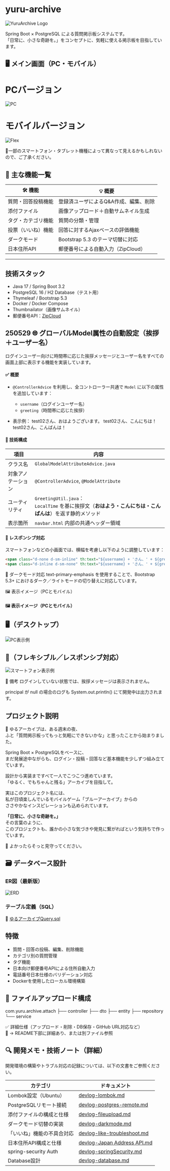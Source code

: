 # yuru-archive
![YuruArchive Logo](assets/yuruArchieve_Logo.png)

Spring Boot × PostgreSQL による質問掲示板システムです。  
「日常に、小さな奇跡を。」をコンセプトに、気軽に使える掲示板を目指しています。

## 🖥️ メイン画面（PC・モバイル）
# PCバージョン
![PC](assets/ゆるアーカイブPC版メイン画面.png) 


# モバイルバージョン
![Flex](assets/ゆるアーカイブflexibleメイン画面.png)

📍一部のスマートフォン・タブレット機種によって異なって見えるかもしれないので、ご了承ください。

## 🔧 主な機能一覧

| 🛠 機能 | 💡 概要 |
|--------|--------|
| 質問・回答投稿機能 | 登録済ユーザによるQ&A作成、編集、削除 |
| 添付ファイル | 画像アップロード＋自動サムネイル生成 |
| タグ・カテゴリ機能 | 質問の分類・管理 |
| 投票（いいね）機能 | 回答に対するAjaxベースの評価機能 |
| ダークモード | Bootstrap 5.3 のテーマ切替に対応 |
| 日本住所API | 郵便番号による自動入力（ZipCloud） |

---

## 技術スタック
- Java 17 / Spring Boot 3.2
- PostgreSQL 16 / H2 Database（テスト用）
- Thymeleaf / Bootstrap 5.3
- Docker / Docker Compose
- Thumbnailator（画像サムネイル）
- 郵便番号API：[ZipCloud](https://zipcloud.ibsnet.co.jp/doc/api)



## 250529 🌐 グローバルModel属性の自動設定（挨拶＋ユーザー名）
ログインユーザー向けに時間帯に応じた挨拶メッセージとユーザー名をすべての画面上部に表示する機能を実装しています。

#### ✅ 概要

- `@ControllerAdvice` を利用し、全コントローラー共通で `Model` に以下の属性を追加しています：
  - `username`（ログインユーザー名）
  - `greeting`（時間帯に応じた挨拶）

- 表示例：
test02さん、おはようございます。
test02さん、こんにちは！
test02さん、こんばんは！

#### 🔧 技術構成
<table>
  <thead>
    <tr>
      <th>項目</th>
      <th>内容</th>
    </tr>
  </thead>
  <tbody>
    <tr>
      <td>クラス名</td>
      <td><code>GlobalModelAttributeAdvice.java</code></td>
    </tr>
    <tr>
      <td>対象アノテーション</td>
      <td><code>@ControllerAdvice</code>, <code>@ModelAttribute</code></td>
    </tr>
    <tr>
      <td>ユーティリティ</td>
      <td>
        <code>GreetingUtil.java</code>：<br>
        <code>LocalTime</code> を基に挨拶文（<strong>おはよう・こんにちは・こんばんは</strong>）を返す静的メソッド
      </td>
    </tr>
    <tr>
      <td>表示箇所</td>
      <td><code>navbar.html</code> 内部の共通ヘッダー領域</td>
    </tr>
  </tbody>
</table>


#### 📱 レスポンシブ対応

スマートフォンなどの小画面では、横幅を考慮し以下のように調整しています：

```html
<span class="d-none d-sm-inline" th:text="${username} + 'さん、' + ${greeting}"></span>
<span class="d-inline d-sm-none" th:text="${username} + 'さん、' + ${greeting}"></span>
```

🎨 ダークモード対応
text-primary-emphasis を使用することで、Bootstrap 5.3+ におけるダーク／ライトモードの切り替えに対応しています。
 
 <div class="fw-bold fs-5 text-primary-emphasis" th:if="${username}">
  <!-- 上記のspanがここに含まれます -->
</div>

🖼️ 表示イメージ（PCとモバイル）
#### 🖼️ 表示イメージ（PCとモバイル）
## 🖥️（デスクトップ）
![PC表示例](./assets/header_pc.png)

## 📱（フレキシブル／レスポンシブ対応）
![スマートフォン表示例](./assets/header_mobile.png)



💬 備考
ログインしていない状態では、挨拶メッセージは表示されません。

principal が null の場合のログも System.out.println() にて開発中は出力されます。



## プロジェクト説明
🚀 ゆるアーカイブは、ある週末の夜、  
ふと「質問掲示板ってもっと気軽にできないかな」と思ったことから始まりました。

Spring Boot × PostgreSQLをベースに、  
まだ発展途中ながらも、ログイン・投稿・回答など基本機能を少しずつ組み立てています。

設計から実装まですべて一人でこつこつ進めています。  
「ゆるく、でもちゃんと残る」アーカイブを目指して。

実はこのプロジェクト名には、  
私が日頃楽しんでいるモバイルゲーム「ブルーアーカイブ」からの  
ささやかなインスピレーションも込められています。

**「日常に、小さな奇跡を。」**  
その言葉のように、  
このプロジェクトも、誰かの小さな気づきや発見に繋がればという気持ちで作っています。

🌱 よかったらそっと見守ってください。

## 🗃️ データベース設計

### ER図（最新版）
![ERD](assets/ゆるアーカイブ修正4版_ERD.png)

### テーブル定義（SQL）
📎 [ゆるアーカイブQuery.sql](sql/ゆるアーカイブQuery.sql)

## 特徴
- 質問・回答の投稿、編集、削除機能
- カテゴリ別の質問管理
- タグ機能
- 日本向け郵便番号APIによる住所自動入力
- 電話番号日本仕様のバリデーション対応
- Dockerを使用したローカル環境構築

## 📂 ファイルアップロード構成
com.yuru.archive.attach
├── controller
├── dto
├── entity
├── repository
└── service

✅ 詳細仕様（アップロード・削除・DB保存・GitHub URL対応など）  
📖 → README下部に詳細あり、または別ファイル参照

## 🔍 開発メモ・技術ノート（詳細）
開発環境の構築やトラブル対応の記録については、以下の文書をご参照ください。

| カテゴリ | ドキュメント |
|----------|--------------|
| Lombok設定（Ubuntu） | [devlog-lombok.md](docs/devlog-lombok.md) |
| PostgreSQLリモート接続 | [devlog-postgres-remote.md](docs/devlog-postgres-remote.md) |
| 添付ファイルの構成と仕様 | [devlog-fileupload.md](docs/devlog-fileupload.md) |
| ダークモード切替の実装 | [devlog-darkmode.md](docs/devlog-darkmode.md) |
| 「いいね」機能の不具合対応 | [devlog-like-troubleshoot.md](docs/devlog-like-troubleshoot.md) |
| 日本住所API構成と仕様 | [devlog-Japan Address API.md](docs/devlog-Japan_Address_API.md) |
| spring-security Auth | [devlog-springSecurity.md](docs/devlog-springSecurity.md) |
| Database設計 | [devlog-database.md](docs/devlog-database.md) |
